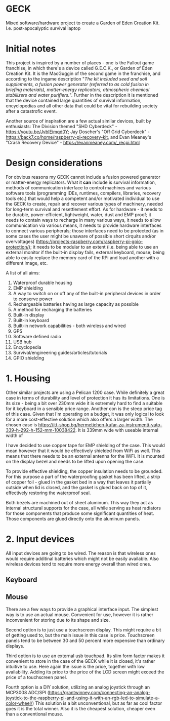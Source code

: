 # GECK
Mixed software/hardware project to create a Garden of Eden Creation Kit. I.e. post-apocalyptic survival laptop


# Initial notes
This project is inspired by a number of places - one is the Fallout game franchise, in which there's a device called G.E.C.K., or Garden of Eden Creation Kit. It is the MacGuggin of the second game in the franchise, and according to the ingame description "_The kit included seed and soil supplements, a fusion power generator (referred to as cold fusion in briefing materials), matter-energy replicators, atmospheric chemical stabilizers and water purifiers._". Further in the description it is mentioned that the device contained large quantities of survival information, encyclopedias and all other data that could be vital for rebuilding society after a catastrofic event.

Another source of inspiration are a few actual similar devices, built by enthusiasts: The Division themed "SHD Cyberdeck" - https://youtu.be/JvbIEimqd0Y; Jay Doscher's "Off Grid Cyberdeck" - https://back7.co/home/raspberry-pi-recovery-kit, and Evan Meaney's "Crash Recovery Device" - https://evanmeaney.com/_recpi.html


# Design considerations
For obvious reasons my GECK cannot include a fusion powered generator or matter-energy replicators. What it __can__ include is survival information, methods of communication interface to control machines and various software tools (programming IDEs, runtimes, compilers, libraries, recovery tools etc.) that would help a competent and/or motivated individual to use the GECK to create, repair and recover various types of machinery, needed for long-term survival and resettlement effort. 
As for hardware - it needs to be durable, power-efficient, lightweight, water, dust and EMP proof; it needs to contain ways to recharge in many various ways, it needs to allow communication via various means, it needs to provide hardware interfaces to connect various peripherals; those interfaces need to be protected (as in some cases the user might be unaware of possible short cirquits and/or overvoltages) (https://projects-raspberry.com/raspberry-pi-gpio-protection/); it needs to be modular to an extent (i.e. being able to use an external monitor if the built-in display fails, external keyboard, mouse; being able to easily replace the memory card of the RPi and load another with a different image, etc.

A list of all aims:
1. Waterproof durable housing
2. EMP shielding
3. A way to switch on or off any of the built-in peripheral devices in order to conserve power
4. Rechargeable batteries having as large capacity as possible
5. A method for recharging the batteries
6. Built-in display
7. Built-in keyboard
8. Built-in network capabilities - both wireless and wired
9. GPS
10. Software defined radio
11. USB hub
12. Encyclopedia
13. Survival/engineering guides/articles/tutorials
14. GPIO shielding 


# 1. Housing

Other similar projects are using a Pelican 1200 case. While definitely a great case in terms of durability and level of protection it has its limitations. One is its size - being a bit over 230mm wide it is extremely hard to find a suitable for it keyboard in a sensible price range. Another con is the steep price tag of this case. Given that I'm operating on a budget, it was only logical to look for a more cost-effective solution which also offers a larger width. The chosen case is https://itt-shop.bg/hermetichen-kufar-za-instrumenti-yato-339-h-292-h-152-mm-10038422. It is 339mm wide with useable internal width of 

I have decided to use copper tape for EMP shielding of the case. This would mean however that it would be effectively shielded from WiFi as well. This means that there needs to be an external antenna for the WiFi. It is mounted on the display bezel and needs to be lifted upon opening the case. 

To provide effective shielding, the copper insulation needs to be grounded. For this purpose a part of the waterproofing gasket has been lifted, a strip of copper foil - glued in the gasket bed in a way that leaves it partially outside when lid is closed, and the gasket is glued back on top of it, effectively restoring the waterproof seal. 

Both bezels are machined out of sheet aluminum. This way they act as internal structural supports for the case, all while serving as heat radiators for those components that produce some significant quantities of heat. Those components are glued directly onto the aluminum panels. 

# 2. Input devices

All input devices are going to be wired. The reason is that wireless ones would require additinal batteries which might not be easily available. Also wireless devices tend to require more energy overall than wired ones. 

## Keyboard


## Mouse

There are a few ways to provide a graphical interface input. The simplest way is to use an actual mouse. Convenient for use, however it is rather inconvenient for storing due to its shape and size. 

Second option is to just use a touchscreen display. This might require a bit of getting used to, but the main issue in this case is price. Touchscreen panels tend to be between 30 and 50 percent more expensive than ordinary displays. 

Third option is to use an external usb touchpad. Its slim form factor makes it convenient to store in the case of the GECK while it is closed, it's rather intuitive to use. Here again the issue is the price, together with low availability. Adding its price to the price of the LCD screen might exceed the price of a touchscreen panel.

Fourth option is a DIY solution, utilizing an analog joystick through an MCP3008 ADC/SPI (https://grantwinney.com/connecting-an-analog-joystick-to-the-raspberry-pi-and-using-it-with-an-rgb-led-to-simulate-a-color-wheel/) This solution is a bit unconventional, but as far as cool factor goes it is the total winner. Also it is the cheapest solution, cheaper even than a conventional mouse. 
